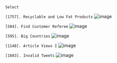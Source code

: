  `Select`
 
`[1757]. Recyclable and Low Fat Products`
 ![image](https://github.com/Thein-Naing/LeetCode/assets/117463446/e1738976-2d81-46d4-a728-107dcff7004b)

 `[584]. Find Customer Referee`
![image](https://github.com/Thein-Naing/LeetCode/assets/117463446/fd92b536-83f3-4bbb-ad91-506418254b0c)

`[595]. Big Countries`
![image](https://github.com/Thein-Naing/LeetCode/assets/117463446/d249ce22-6378-4810-9d02-de9b02b6695d)

`[1148]. Article Views I`
![image](https://github.com/Thein-Naing/LeetCode/assets/117463446/5d0fced8-2694-4782-a4e2-084e0da49b09)

`[1683]. Invalid Tweets`
![image](https://github.com/Thein-Naing/LeetCode/assets/117463446/4f2a27bc-da80-4c04-bfeb-1bb24f2390f1)





